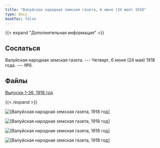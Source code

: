 ```yaml
---
title: "Валуйская народная земская газета, 6 июня (24 мая) 1918"
type: docs
bookToc: false
---
```


{{< expand "Дополнительная информация" >}}
## Сослаться
Валуйская народная земская газета. --- Четверг, 6 июня (24 мая) 1918 года. --- №6.

## Файлы
[Выпуски 1-36, 1918 год](https://www.dropbox.com/sh/y1y6ee755w9d7ne/AACn7mJSdbUS84WlRiocceIha?dl=0)

{{< /expand >}}

![[Валуйская народная земская газета, 1918 год]](/static/img/papers/1918_№06_p5.jpg)

![[Валуйская народная земская газета, 1918 год]](/static/img/papers/1918_№06_p6.jpg)

![[Валуйская народная земская газета, 1918 год]](/static/img/papers/1918_№06_p7.jpg)

![[Валуйская народная земская газета, 1918 год]](/static/img/papers/1918_№06_p8.jpg)

